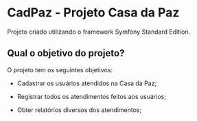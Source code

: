 CadPaz - Projeto Casa da Paz
========================

Projeto criado utilizando o framework Symfony Standard Edition.

Qual o objetivo do projeto?
--------------

O projeto tem os seguintes objetivos:

  * Cadastrar os usuários atendidos na Casa da Paz;

  * Registrar todos os atendimentos feitos aos usuários;

  * Obter relatórios diversos dos atendimentos;
